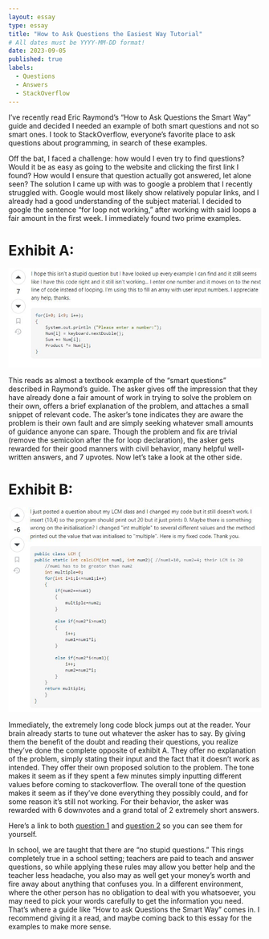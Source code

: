 ```yaml
---
layout: essay
type: essay
title: "How to Ask Questions the Easiest Way Tutorial"
# All dates must be YYYY-MM-DD format!
date: 2023-09-05
published: true
labels:
  - Questions
  - Answers
  - StackOverflow
---
```


I’ve recently read Eric Raymond’s “How to Ask Questions the Smart Way” guide and decided I needed an example of both smart questions and not so smart ones. I took to StackOverflow, everyone’s favorite place to ask questions about programming, in search of these examples.

Off the bat, I faced a challenge: how would I even try to find questions? Would it be as easy as going to the website and clicking the first link I found? How would I ensure that question actually got answered, let alone seen? The solution I came up with was to google a problem that I recently struggled with. Google would most likely show relatively popular links, and I already had a good understanding of the subject material. I decided to google the sentence “for loop not working,” after working with said loops a fair amount in the first week. I immediately found two prime examples.

# Exhibit A:

![The first example question.](../img/ExhibitA.jpg)

This reads as almost a textbook example of the “smart questions” described in Raymond’s guide. The asker gives off the impression that they have already done a fair amount of work in trying to solve the problem on their own, offers a brief explanation of the problem, and attaches a small snippet of relevant code. The asker’s tone indicates they are aware the problem is their own fault and are simply seeking whatever small amounts of guidance anyone can spare. Though the problem and fix are trivial (remove the semicolon after the for loop declaration), the asker gets rewarded for their good manners with civil behavior, many helpful well-written answers, and 7 upvotes. Now let’s take a look at the other side.  


# Exhibit B:

![The second example question.](../img/ExhibitB.jpg)

Immediately, the extremely long code block jumps out at the reader. Your brain already starts to tune out whatever the asker has to say. By giving them the benefit of the doubt and reading their questions, you realize they’ve done the complete opposite of exhibit A. They offer no explanation of the problem, simply stating their input and the fact that it doesn’t work as intended. They offer their own proposed solution to the problem. The tone makes it seem as if they spent a few minutes simply inputting different values before coming to stackoverflow. The overall tone of the question makes it seem as if they’ve done everything they possibly could, and for some reason it’s still not working. For their behavior, the asker was rewarded with 6 downvotes and a grand total of 2 extremely short answers.


Here’s a link to both [question 1](https://stackoverflow.com/questions/4574020/java-for-loop-not-working) and [question 2](https://stackoverflow.com/questions/20559670/for-loop-doesnt-work) so you can see them for yourself. 

In school, we are taught that there are “no stupid questions.” This rings completely true in a school setting; teachers are paid to teach and answer questions, so while applying these rules may allow you better help and the teacher less headache, you also may as well get your money’s worth and fire away about anything that confuses you. In a different environment, where the other person has no obligation to deal with you whatsoever, you may need to pick your words carefully to get the information you need. That’s where a guide like “How to ask Questions the Smart Way” comes in. I recommend giving it a read, and maybe coming back to this essay for the examples to make more sense. 



